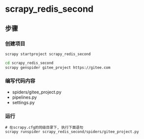 # scrapy_redis_second

## 步骤

### 创建项目
``` bash
scrapy startproject scrapy_redis_second

cd scrapy_redis_second
scrapy genspider gitee_project https://gitee.com

```

### 编写代码内容
- spiders/gitee_project.py
- pipelines.py
- settings.py

### 运行
```
# 在scrapy.cfg的同级目录下, 执行下面语句
scrapy runspider scrapy_redis_second/spiders/gitee_project.py
```